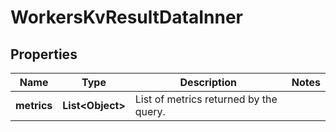 

# WorkersKvResultDataInner


## Properties

| Name | Type | Description | Notes |
|------------ | ------------- | ------------- | -------------|
|**metrics** | **List&lt;Object&gt;** | List of metrics returned by the query. |  |



